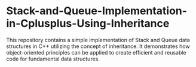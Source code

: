 # Stack-and-Queue-Implementation-in-Cplusplus-Using-Inheritance
 This repository contains a simple implementation of Stack and Queue data structures in C++ utilizing the concept of inheritance. It demonstrates how object-oriented principles can be applied to create efficient and reusable code for fundamental data structures.
